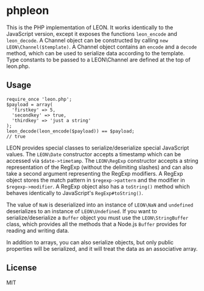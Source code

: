 # phpleon
This is the PHP implementation of LEON. It works identically to the JavaScript version, except it exposes the functions `leon_encode` and `leon_decode`. A Channel object can be constructed by calling `new LEON\Channel($template)`. A Channel object contains an `encode` and a `decode` method, which can be used to serialize data according to the template. Type constants to be passed to a LEON\Channel are defined at the top of leon.php.

## Usage

```
require_once 'leon.php';
$payload = array(
  'firstkey' => 5,
  'secondkey' => true,
  'thirdkey' => 'just a string'
);
leon_decode(leon_encode($payload)) == $payload;
// true
```

LEON provides special classes to serialize/deserialize special JavaScript values. The `LEON\Date` constructor accepts a timestamp which can be accessed via `$date->timetamp`. The `LEON\RegExp` constructor accepts a string representation of the RegExp (without the delimiting slashes) and can also take a second argument representing the RegExp modifiers. A RegExp object stores the match pattern in `$regexp->pattern` and the modifier in `$regexp->modifier`. A RegExp object also has a `toString()` method which behaves identically to JavaScript's `RegExp#toString()`.

The value of `NaN` is deserialized into an instance of `LEON\NaN` and `undefined` deserializes to an instance of `LEON\Undefined`. If you want to serialize/deserialize a `Buffer` object you must use the `LEON\StringBuffer` class, which provides all the methods that a Node.js `Buffer` provides for reading and writing data.

In addition to arrays, you can also serialize objects, but only public properties will be serialized, and it will treat the data as an associative array.

## License
MIT
